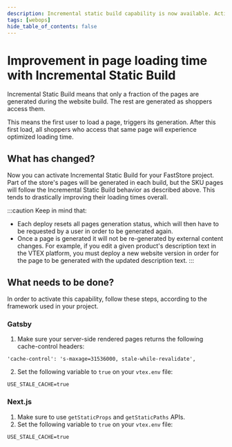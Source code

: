 ```yaml
---
description: Incremental static build capability is now available. Activate it to improve page loading time.
tags: [webops]
hide_table_of_contents: false
---
```


# Improvement in page loading time with Incremental Static Build

Incremental Static Build means that only a fraction of the pages are generated during the website build. The rest are generated as shoppers access them.

This means the first user to load a page, triggers its generation. After this first load, all shoppers who access that same page will experience optimized loading time.

## What has changed?

Now you can activate Incremental Static Build for your FastStore project. Part of the store's pages will be generated in each build, but the SKU pages will follow the Incremental Static Build behavior as described above. This tends to drastically improving their loading times overall.

:::caution
Keep in mind that:
- Each deploy resets all pages generation status, which will then have to be requested by a user in order to be generated again.
- Once a page is generated it will not be re-generated by external content changes. For example, if you edit a given product's description text in the VTEX platform, you must deploy a new website version in order for the page to be generated with the updated description text.
:::

## What needs to be done?

In order to activate this capability, follow these steps, according to the framework used in your project.

### Gatsby

1. Make sure your server-side rendered pages returns the following cache-control headers:
```
'cache-control': 's-maxage=31536000, stale-while-revalidate',
```
2. Set the following variable to `true` on your `vtex.env` file:
```env title="vtex.env"
USE_STALE_CACHE=true
```

### Next.js

1. Make sure to use `getStaticProps` and `getStaticPaths` APIs.
2. Set the following variable to `true` on your `vtex.env` file:
```env title="vtex.env"
USE_STALE_CACHE=true
```
